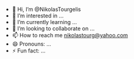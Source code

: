 - 👋 Hi, I’m @NikolasTourgelis
- 👀 I’m interested in ...
- 🌱 I’m currently learning ...
- 💞️ I’m looking to collaborate on ...
- 📫 How to reach me nikolastourg@yahoo.com
- 😄 Pronouns: ...
- ⚡ Fun fact: ...

<!---
NikolasTourgelis/NikolasTourgelis is a ✨ special ✨ repository because its `README.md` (this file) appears on your GitHub profile.
You can click the Preview link to take a look at your changes.
--->
